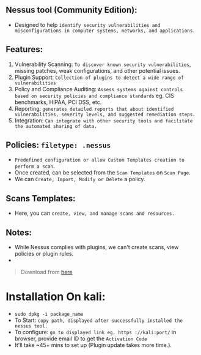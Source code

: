 ## Nessus tool (Community Edition):
- Designed to help `identify security vulnerabilities and misconfigurations in computer systems, networks, and applications.`

## Features:
1. Vulnerability Scanning: `To discover known security vulnerabilities`, missing patches, weak configurations, and other potential issues.
2. Plugin Support: `Collection of plugins to detect a wide range of vulnerabilities`
3. Policy and Compliance Auditing: `Assess systems against controls based on security policies and compliance standards` eg. CIS benchmarks, HIPAA, PCI DSS, etc.
4. Reporting: `generates detailed reports that about identified vulnerabilities, severity levels, and suggested remediation steps.`
5. Integration: `Can integrate with other security tools and facilitate the automated sharing of data.`

## Policies: `filetype: .nessus`
- `Predefined configuration or allow Custom Templates creation to perform a scan`.
- Once created, can be selected from the `Scan Templates` on `Scan Page`.
- We can `Create, Import, Modify or Delete` a policy.

## Scans Templates:
- Here, you can `create, view, and manage scans and resources.`
 
## Notes:
- While Nessus complies with plugins, we can't create scans, view policies or plugin rules.
- 


> Download from [here](tenable.com/Download/nessus?)
# Installation On kali: 
- `sudo dpkg -i package_name`
- To Start: `copy path, displayed after successfully installed the nessus tool.`
- To configure: `go to displayed link eg. https ://kali:port/` in browser, provide email ID to get the `Activation Code`
- It'll take ~45+ mins to set up (Plugin update takes more time.).
